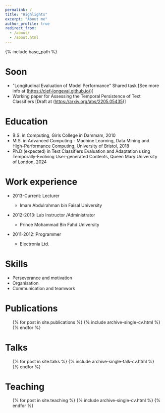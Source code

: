 ```yaml
---
permalink: /
title: "Highlights"
excerpt: "About me"
author_profile: true
redirect_from: 
  - /about/
  - /about.html
---
```


{% include base_path %}

Soon
======
* "Longitudinal Evaluation of Model Performance" Shared task [See more info at (<a href="https://clef-longeval.github.io/">https://clef-longeval.github.io/</a>)]
* Working paper for Assessing the Temporal Persistence of Text Classifiers [Draft at (<a href="https://arxiv.org/abs/2205.05435">https://arxiv.org/abs/2205.05435</a>)]


Education
======
* B.S. in Computing, Girls College in Dammam, 2010
* M.S. in Advanced Computing - Machine Learning, Data Mining and High-Performance Computing, University of Bristol, 2018
* Ph.D (expected) in Text Classifiers Evaluation and Adaptation using Temporally-Evolving User-generated Contents, Queen Mary University of London, 2024

Work experience
======
* 2013-Current: Lecturer 
  * Imam Abdulrahman bin Faisal University
  
* 2012-2013: Lab Instructor /Administrator  
  * Prince Mohammad Bin Fahd University
  
* 2011-2012: Programmer 
  * Electronia Ltd.
  
Skills
======
* Perseverance and motivation
* Organisation
* Communication and teamwork

Publications
======
  <ul>{% for post in site.publications %}
    {% include archive-single-cv.html %}
  {% endfor %}</ul>
  
Talks
======
  <ul>{% for post in site.talks %}
    {% include archive-single-talk-cv.html %}
  {% endfor %}</ul>
  
Teaching
======
  <ul>{% for post in site.teaching %}
    {% include archive-single-cv.html %}
  {% endfor %}</ul>